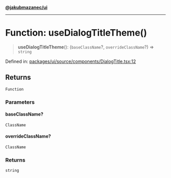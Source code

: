 [**@jakubmazanec/ui**](../README.md)

---

# Function: useDialogTitleTheme()

> **useDialogTitleTheme**(): (`baseClassName`?, `overrideClassName`?) => `string`

Defined in:
[packages/ui/source/components/DialogTitle.tsx:12](https://github.com/jakubmazanec/tools/blob/0373298af23ca7b778987184cd6fcccd21ae54be/packages/ui/source/components/DialogTitle.tsx#L12)

## Returns

`Function`

### Parameters

#### baseClassName?

`ClassName`

#### overrideClassName?

`ClassName`

### Returns

`string`

